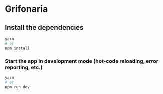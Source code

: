 # Grifonaria

## Install the dependencies
```bash
yarn
# or
npm install
```

### Start the app in development mode (hot-code reloading, error reporting, etc.)
```bash
yarn
# or
npm run dev
```
